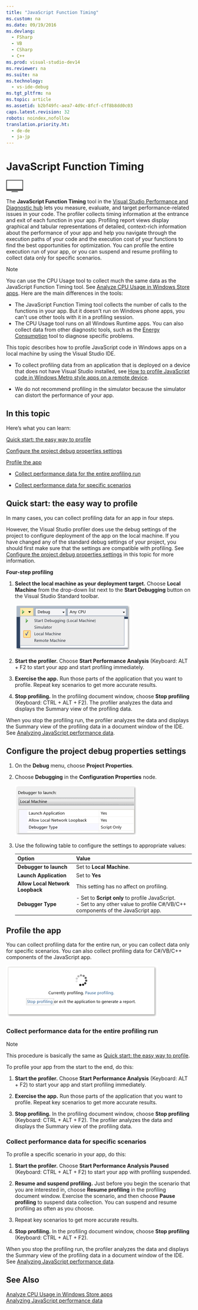 ```yaml
---
title: "JavaScript Function Timing"
ms.custom: na
ms.date: 09/19/2016
ms.devlang: 
  - FSharp
  - VB
  - CSharp
  - C++
ms.prod: visual-studio-dev14
ms.reviewer: na
ms.suite: na
ms.technology: 
  - vs-ide-debug
ms.tgt_pltfrm: na
ms.topic: article
ms.assetid: b2bf49fc-aea7-4d9c-8fcf-cff8b8dd0c03
caps.latest.revision: 32
robots: noindex,nofollow
translation.priority.ht: 
  - de-de
  - ja-jp
---
```

# JavaScript Function Timing
![Applies to Windows only](../vs140/media/windows_only_content.png "windows_only_content")  
  
 The **JavaScript Function Timing** tool in the [Visual Studio Performance and Diagnostic hub](../vs140/Run-analysis-tools-from-the-Performance-and-Diagnostic-page.md) lets you measure, evaluate, and target performance-related issues in your code. The profiler collects timing information at the entrance and exit of each function in your app. Profiling report views display graphical and tabular representations of detailed, context-rich information about the performance of your app and help you navigate through the execution paths of your code and the execution cost of your functions to find the best opportunities for optimization. You can profile the entire execution run of your app, or you can suspend and resume profiling to collect data only for specific scenarios.  
  
> [!NOTE]
>  You can use the CPU Usage tool to collect much the same data as the JavaScript Function Timing tool. See [Analyze CPU Usage in Windows Store apps](../vs140/Analyze-CPU-Usage-in-a-Windows-Universal-App.md). Here are the main differences in the tools:  
>   
>  -   The JavaScript Function Timing tool collects the number of calls to the functions in your app. But it doesn't run on Windows phone apps, you can't use other tools with it in a profiling session.  
> -   The CPU Usage tool runs on all Windows Runtime apps. You can also collect data from other diagnostic tools, such as the [Energy Consumption](../Topic/Analyze%20energy%20use%20in%20Store%20apps.md) tool to diagnose specific problems.  
  
 This topic describes how to profile JavaScript code in Windows apps on a local machine by using the Visual Studio IDE.  
  
-   To collect profiling data from an application that is deployed on a device that does not have Visual Studio installed, see [How to profile JavaScript code in Windows Metro style apps on a remote device](../vs140/JavaScript-Function-Timing-on-a-Remote-Device.md).  
  
-   We do not recommend profiling in the simulator because the simulator can distort the performance of your app.  
  
##  <a name="BKMK_In_this_topic"></a> In this topic  
 Here’s what you can learn:  
  
 [Quick start: the easy way to profile](#BKMK_Quick_start__the_easy_way_to_profile)  
  
 [Configure the project debug properties settings](#BKMK_Configure_the_project_debug_properties_settings)  
  
 [Profile the app](#BKMK_Profile_the_app)  
  
-   [Collect performance data for the entire profiling run](#BKMK_Collect_performance_data_for_the_entire_profiling_run)  
  
-   [Collect performance data for specific scenarios](#BKMK_Collect_performance_data_for_specific_scenarios)  
  
##  <a name="BKMK_Quick_start__the_easy_way_to_profile"></a> Quick start: the easy way to profile  
 In many cases, you can collect profiling data for an app in four steps.  
  
 However, the Visual Studio profiler does use the debug settings of the project to configure deployment of the app on the local machine. If you have changed any of the standard debug settings of your project, you should first make sure that the settings are compatible with profiling. See [Configure the project debug properties settings](../vs140/JavaScript-Function-Timing.md#BKMK_Configure_the_project_debug_properties_settings) in this topic for more information.  
  
 **Four-step profiling**  
  
1.  **Select the local machine as your deployment target.** Choose **Local Machine** from the drop-down list next to the **Start Debugging** button on the Visual Studio Standard toolbar.  
  
     ![Run on Local Machine](../vs140/media/VSRUN_F5_Local.png "VSRUN_F5_Local")  
  
2.  **Start the profiler.** Choose **Start Performance Analysis** (Keyboard: ALT + F2 to start your app and start profiling immediately.  
  
3.  **Exercise the app.** Run those parts of the application that you want to profile. Repeat key scenarios to get more accurate results.  
  
4.  **Stop profiling.** In the profiling document window, choose **Stop profiling** (Keyboard: CTRL + ALT + F2). The profiler analyzes the data and displays the Summary view of the profiling data.  
  
 When you stop the profiling run, the profiler analyzes the data and displays the Summary view of the profiling data in a document window of the IDE. See [Analyzing JavaScript performance data](../vs140/Analyze-JavaScript-Function-Timing-data.md).  
  
##  <a name="BKMK_Configure_the_project_debug_properties_settings"></a> Configure the project debug properties settings  
  
1.  On the **Debug** menu, choose **Project Properties**.  
  
2.  Choose **Debugging** in the **Configuration Properties** node.  
  
     ![Debug properties](../vs140/media/PROFILE_JS_DebugProperties.png "PROFILE_JS_DebugProperties")  
  
3.  Use the following table to configure the settings to appropriate values:  
  
    |Option|Value|  
    |------------|-----------|  
    |**Debugger to launch**|Set to **Local Machine**.|  
    |**Launch Application**|Set to **Yes**|  
    |**Allow Local Network Loopback**|This setting has no affect on profiling.|  
    |**Debugger Type**|-   Set to **Script only** to profile JavaScript.<br />-   Set to any other value to profile C#/VB/C++ components of the JavaScript app.|  
  
##  <a name="BKMK_Profile_the_app"></a> Profile the app  
 You can collect profiling data for the entire run, or you can collect data only for specific scenarios. You can also collect profiling data for C#/VB/C++ components of the JavaScript app.  
  
 ![Stop Profiling](../vs140/media/PROF_StopProfiling.png "PROF_StopProfiling")  
  
###  <a name="BKMK_Collect_performance_data_for_the_entire_profiling_run"></a> Collect performance data for the entire profiling run  
  
> [!NOTE]
>  This procedure is basically the same as [Quick start: the easy way to profile](../vs140/JavaScript-Function-Timing.md#BKMK_Quick_start__the_easy_way_to_profile).  
  
 To profile your app from the start to the end, do this:  
  
1.  **Start the profiler.** Choose **Start Performance Analysis** (Keyboard: ALT + F2) to start your app and start profiling immediately.  
  
2.  **Exercise the app.** Run those parts of the application that you want to profile. Repeat key scenarios to get more accurate results.  
  
3.  **Stop profiling.** In the profiling document window, choose **Stop profiling** (Keyboard: CTRL + ALT + F2). The profiler analyzes the data and displays the Summary view of the profiling data.  
  
###  <a name="BKMK_Collect_performance_data_for_specific_scenarios"></a> Collect performance data for specific scenarios  
 To profile a specific scenario in your app, do this:  
  
1.  **Start the profiler.** Choose **Start Performance Analysis Paused** (Keyboard: CTRL + ALT + F2) to start your app with profiling suspended.  
  
2.  **Resume and suspend profiling.** Just before you begin the scenario that you are interested in, choose **Resume profiling** in the profiling document window. Exercise the scenario, and then choose **Pause profiling** to suspend data collection. You can suspend and resume profiling as often as you choose.  
  
3.  Repeat key scenarios to get more accurate results.  
  
4.  **Stop profiling.** In the profiling document window, choose **Stop profiling** (Keyboard: CTRL + ALT + F2).  
  
 When you stop the profiling run, the profiler analyzes the data and displays the Summary view of the profiling data in a document window of the IDE. See [Analyzing JavaScript performance data](../vs140/Analyze-JavaScript-Function-Timing-data.md).  
  
## See Also  
 [Analyze CPU Usage in Windows Store apps](../vs140/Analyze-CPU-Usage-in-a-Windows-Universal-App.md)   
 [Analyzing JavaScript performance data](../vs140/Analyze-JavaScript-Function-Timing-data.md)